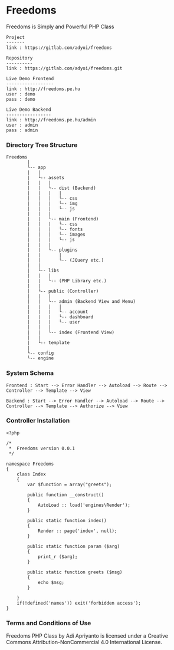 # Freedoms
Freedoms is Simply and Powerful PHP Class
```
Project
-------
link : https://gitlab.com/adyoi/freedoms

Repository
----------
link : https://gitlab.com/adyoi/freedoms.git

Live Demo Frontend
------------------
link : http://freedoms.pe.hu
user : demo
pass : demo

Live Demo Backend
-----------------
link : http://freedoms.pe.hu/admin
user : admin
pass : admin
```


### Directory Tree Structure
```
Freedoms
		|
		└-- app
		|	|
		|	└-- assets
		|	|	|
		|	|	└-- dist (Backend)
		|	|	|	|
		|	|	|	└-- css
		|	|	|	└-- img
		|	|	|	└-- js
		|	|	|	
		|	|	└-- main (Frontend)
		|	|	|	└-- css
		|	|	|	└-- fonts
		|	|	|	└-- images
		|	|	|	└-- js
		|	|	|
		|	|	└-- plugins
		|	|		|
		|	|		└-- (JQuery etc.)
		|	|
		|	└-- libs
		|	|	|
		|	|	└-- (PHP Library etc.)
		|	|
		|	└-- public (Controller)
		|	|	|
		|	|	└-- admin (Backend View and Menu)
		|	|	|	|
		|	|	|	└-- account
		|	|	|	└-- dashboard
		|	|	|	└-- user
		|	|	|
		|	|	└-- index (Frontend View)
		|	|	
		|	└-- template
		|
		└-- config
		└-- engine
```


### System Schema
```
Frontend : Start --> Error Handler --> Autoload --> Route --> Controller --> Template --> View 

Backend : Start --> Error Handler --> Autoload --> Route --> Controller --> Template --> Authorize --> View
```


### Controller Installation
```
<?php

/* 
 *	Freedoms version 0.0.1
 */
 
namespace Freedoms
{
	class Index
	{
		var $function = array("greets");
		
		public function __construct()
		{	
			AutoLoad :: load('engines\Render');
		}
		
		public static function index()
		{
			Render :: page('index', null);
		}
	
		public static function param ($arg)
		{	
			print_r ($arg);
		}
		
		public static function greets ($msg)
		{
			echo $msg;
		}
		
	}
	if(!defined('names')) exit('forbidden access');
}
```


### Terms and Conditions of Use

Freedoms PHP Class by Adi Apriyanto is licensed under a Creative Commons Attribution-NonCommercial 4.0 International License.
